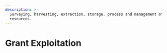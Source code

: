 ```yaml
---
description: >-
  Surveying, harvesting, extraction, storage, process and management of natural
  resources.
---
```


# Grant Exploitation

